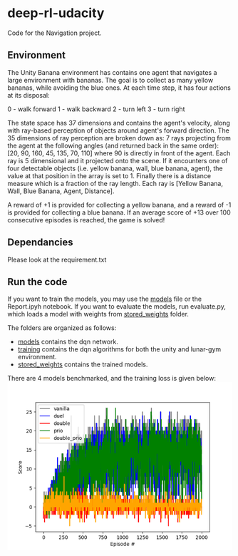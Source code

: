 # deep-rl-udacity
Code for the Navigation project.

## Environment
The Unity Banana environment has contains one agent that navigates a large environment with bananas. The goal is to collect as many yellow bananas, while avoiding the blue ones. At each time step, it has four actions at its disposal:

0 - walk forward
1 - walk backward
2 - turn left
3 - turn right

The state space has 37 dimensions and contains the agent's velocity, along with ray-based perception of objects around agent's forward direction. The 35 dimensions of ray perception are broken down as: 7 rays projecting from the agent at the following angles (and returned back in the same order): [20, 90, 160, 45, 135, 70, 110] where 90 is directly in front of the agent. Each ray is 5 dimensional and it projected onto the scene. If it encounters one of four detectable objects (i.e. yellow banana, wall, blue banana, agent), the value at that position in the array is set to 1. Finally there is a distance measure which is a fraction of the ray length. Each ray is [Yellow Banana, Wall, Blue Banana, Agent, Distance]. 

A reward of +1 is provided for collecting a yellow banana, and a reward of -1 is provided for collecting a blue banana. If an average score of +13 over 100 consecutive episodes is reached, the game is solved! 

## Dependancies
Please look at the requirement.txt

## Run the code
If you want to train the models, you may use the [models](main) file or the Report.ipyh notebook. If you want to evaluate the models, run evaluate.py, which loads a model with weights from [stored_weights](stored_weights) folder. 

The folders are organized as follows:
- [models](models) contains the dqn network.
- [training](training) contains the dqn algorithms for both the unity and lunar-gym environment.
- [stored_weights](stored_weights) contains the trained models. 

There are 4 models benchmarked, and the training loss is given below: 
![Benchmark](benchmark_unity_environment.png)
